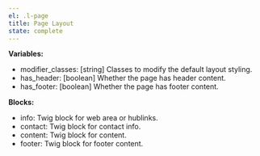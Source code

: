 ```yaml
---
el: .l-page
title: Page Layout
state: complete
---
```


__Variables:__
* modifier_classes: [string] Classes to modify the default layout styling.
* has_header: [boolean] Whether the page has header content.
* has_footer: [boolean] Whether the page has footer content.

__Blocks:__
* info: Twig block for web area or hublinks.
* contact: Twig block for contact info.
* content: Twig block for content.
* footer: Twig block for footer content.
